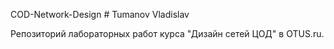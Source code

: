 COD-Network-Design # Tumanov Vladislav 

Репозиторий лабораторных работ курса "Дизайн сетей ЦОД" в OTUS.ru. 
